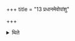 +++
title = "13 प्रधानमेवोपांशु"

+++

<details><summary>थिते</summary>

13. (In it) only the main (oblation is offered) with inaudible formula.
</details>
